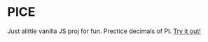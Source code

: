 # PICE
Just alittle vanilla JS proj for fun. Prectice decimals of PI. [Try it out!](https://dizzypointed.github.io/PICE/)
